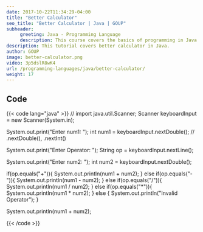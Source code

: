 ```yaml
---
date: 2017-10-22T11:34:29-04:00
title: "Better Calculator"
seo_title: "Better Calculator | Java | GOUP"
subheader:
     greeting: Java - Programming Language
     description: This course covers the basics of programming in Java. Work your way through the videos/articles and I'll teach you everything you need to know to start your programming journey!
description: This tutorial covers better calculator in Java.
author: GOUP
image: better-calculator.png
video: 3p5dslR8wK4
url: /programming-languages/java/better-calculator/
weight: 17
---
```


## Code

{{< code lang="java" >}}
// import java.util.Scanner;
Scanner keyboardInput = new Scanner(System.in);

System.out.print("Enter num1: ");
int num1 = keyboardInput.nextDouble(); // .nextDouble(), .nextInt()

System.out.print("Enter Operator: ");
String op = keyboardInput.nextLine();

System.out.print("Enter num2: ");
int num2 = keyboardInput.nextDouble();

if(op.equals("+")){
     System.out.println(num1 + num2);
} else if(op.equals("-")){
     System.out.println(num1 - num2);
} else if(op.equals("/")){
     System.out.println(num1 / num2);
} else if(op.equals("*")){
     System.out.println(num1 * num2);
} else {
     System.out.println("Invalid Operator");
}

System.out.println(num1 + num2);

{{< /code >}}